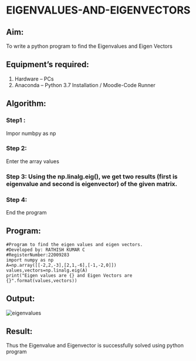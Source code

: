 # EIGENVALUES-AND-EIGENVECTORS
## Aim:
To write a python program to find the Eigenvalues and Eigen Vectors
## Equipment’s required:
1. 	Hardware – PCs
2. 	Anaconda – Python 3.7 Installation / Moodle-Code Runner
## Algorithm:
### Step1 : 
Impor numbpy as np
### Step 2:
Enter the array values
### Step 3: Using the np.linalg.eig(),  we get two results (first is eigenvalue and second is eigenvector) of the given matrix.
### Step 4: 
End the program

## Program:
```
#Program to find the eigen values and eigen vectors.
#Developed by: RATHISH KUMAR C
#RegisterNumber:22009283
import numpy as np
A=np.array([[-2,2,-3],[2,1,-6],[-1,-2,0]])
values,vectors=np.linalg.eig(A)
print("Eigen values are {} and Eigen Vectors are {}".format(values,vectors))
```

## Output:
![eigenvalues](https://user-images.githubusercontent.com/120539398/211235635-2d9ef934-5740-4b3d-8856-d9b30b0cc451.png)

## Result:
Thus the Eigenvalue and Eigenvector is successfully solved using python program
